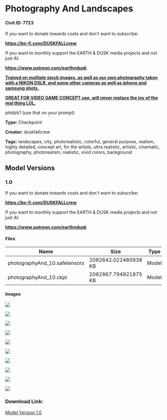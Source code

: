 # Photography And Landscapes 

#### Civit ID: 7723

<p>If you want to donate towards costs and don't want to subscribe:</p><p><a target="_blank" rel="ugc" href="https://ko-fi.com/DUSKFALLcrew"><strong><u>https://ko-fi.com/DUSKFALLcrew</u></strong></a></p><p>If you want to monthly support the EARTH &amp; DUSK media projects and not just AI:</p><p><a target="_blank" rel="ugc" href="https://www.patreon.com/earthndusk"><strong><u>https://www.patreon.com/earthndusk</u></strong></a></p><p></p><p><strong><u>Trained on multiple stock images, as well as our own photography taken with a NIKON DSLR, and some other cameras as well as iphone and samsung shots.</u></strong></p><p><strong><u>GREAT FOR VIDEO GAME CONCEPT use, will never replace the joy of the real thing LOL. </u></strong></p><p>phtdzk1 (use that on your prompt)</p>

**Type:** Checkpoint

**Creator:** duskfallcrew

**Tags:** landscapes, city, photorealistic, colorful, general purpose, realism, highly detailed, concept art, for the artists, ultra realistic, artistic, cinematic, photography, photorealism, realistic, vivid colors, background

## Model Versions

### 1.0

<p>If you want to donate towards costs and don't want to subscribe:</p><p><a target="_blank" rel="ugc" href="https://ko-fi.com/DUSKFALLcrew"><strong><u>https://ko-fi.com/DUSKFALLcrew</u></strong></a></p><p>If you want to monthly support the EARTH &amp; DUSK media projects and not just AI:</p><p><a target="_blank" rel="ugc" href="https://www.patreon.com/earthndusk"><strong><u>https://www.patreon.com/earthndusk</u></strong></a></p><p></p>

#### Files

| Name | Size | Type | Format | Download Url | AutoV1 | AutoV2 | SHA256 | CRC32 | BLAKE3 |
| --- | --- | --- | --- | --- | --- | --- | --- | --- | --- |
| photographyAnd_10.safetensors | 2082642.022460938 KB | Model | SafeTensor | https://civitai.com/api/download/models/9077 | 0248DA5C | 05532CB3CE | 05532CB3CE147874A7F9249214102F31A3B57ADBF29A0D1825405BCDB1277866 | DB4DA756 | 6830AE9FF4FF248D6DDED8FB09F6F3CE38E31A0D9203174D43B8BE63F72C81C7 |
| photographyAnd_10.ckpt | 2082867.794921875 KB | Model | PickleTensor | https://civitai.com/api/download/models/9077?type=Model&format=PickleTensor&size=full&fp=fp16 | 868FCEAE | 8B17FC1140 | 8B17FC114078B7B457A48F07ABD26733576CEC6A927ABB89497CF44019474536 | 27006B19 | CC986111758D9BAF13216B65D35420380A89238684C02DAAA751BFD40CCCE358 |

#### Images

<p><img src="https://image.civitai.com/xG1nkqKTMzGDvpLrqFT7WA/a2d2c6c5-c433-44a4-3fe6-048554ac1000/width=450/87062.jpeg" /></p>

<p><img src="https://image.civitai.com/xG1nkqKTMzGDvpLrqFT7WA/c6dbf70f-9db6-4ed0-9d8a-db07ef14c200/width=450/87081.jpeg" /></p>

<p><img src="https://image.civitai.com/xG1nkqKTMzGDvpLrqFT7WA/ea936d91-fb88-4b9d-30de-8b50e72ec500/width=450/87080.jpeg" /></p>

<p><img src="https://image.civitai.com/xG1nkqKTMzGDvpLrqFT7WA/235a8134-d728-45df-466c-060d73b51700/width=450/87079.jpeg" /></p>

<p><img src="https://image.civitai.com/xG1nkqKTMzGDvpLrqFT7WA/b86cffd4-e297-4dc0-03ac-0a9b801b9d00/width=450/87078.jpeg" /></p>

<p><img src="https://image.civitai.com/xG1nkqKTMzGDvpLrqFT7WA/91636960-5ae5-4cac-fb23-4bd33c954f00/width=450/87077.jpeg" /></p>

<p><img src="https://image.civitai.com/xG1nkqKTMzGDvpLrqFT7WA/e5334dfe-9a5a-44be-620b-b39c609a9e00/width=450/87076.jpeg" /></p>

<p><img src="https://image.civitai.com/xG1nkqKTMzGDvpLrqFT7WA/a55d1175-8eb0-4a12-546c-42010b516100/width=450/87075.jpeg" /></p>

<p><img src="https://image.civitai.com/xG1nkqKTMzGDvpLrqFT7WA/21f6c2a5-4fd8-42fa-7b42-11ee2d406a00/width=450/87074.jpeg" /></p>

<p><img src="https://image.civitai.com/xG1nkqKTMzGDvpLrqFT7WA/099f72ab-1e83-45f7-d432-fad478858f00/width=450/87073.jpeg" /></p>

### Download Link:

[Model Version 1.0](https://civitai.com/api/download/models/9077)

